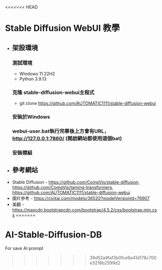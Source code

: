 <<<<<<< HEAD
# Stable Diffusion WebUI 教學

* ## 架設環境
    ### 測試環境 
    - Windows 11 22H2
    - Python 3.9.13
    ### 克隆 stable-diffusion-webui主程式
    - git clone https://github.com/AUTOMATIC1111/stable-diffusion-webui
    ### 安裝於Windows
    
    ### webui-user.bat執行完畢後上方會有URL， http://127.0.0.1:7860/ (開啟網站都使用這個bat)
    ### 安裝模組
* ## 參考網站
- Stable Diffusion - https://github.com/CompVis/stable-diffusion, https://github.com/CompVis/taming-transformers, https://github.com/AUTOMATIC1111/stable-diffusion-webui
- 圖片參考 - https://civitai.com/models/36520?modelVersionId=76907
- 美觀 - https://maxcdn.bootstrapcdn.com/bootstrap/4.5.2/css/bootstrap.min.css
=======
# AI-Stable-Diffusion-DB
For save AI prompt 
>>>>>>> 39d52a9faf3b0fce9a41d178c700e3218b2599d2
